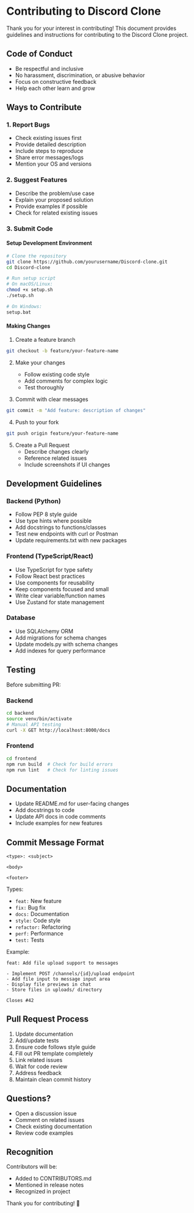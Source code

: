 # Contributing to Discord Clone

Thank you for your interest in contributing! This document provides guidelines and instructions for contributing to the Discord Clone project.

## Code of Conduct

- Be respectful and inclusive
- No harassment, discrimination, or abusive behavior
- Focus on constructive feedback
- Help each other learn and grow

## Ways to Contribute

### 1. Report Bugs
- Check existing issues first
- Provide detailed description
- Include steps to reproduce
- Share error messages/logs
- Mention your OS and versions

### 2. Suggest Features
- Describe the problem/use case
- Explain your proposed solution
- Provide examples if possible
- Check for related existing issues

### 3. Submit Code

#### Setup Development Environment

```bash
# Clone the repository
git clone https://github.com/yourusername/Discord-clone.git
cd Discord-clone

# Run setup script
# On macOS/Linux:
chmod +x setup.sh
./setup.sh

# On Windows:
setup.bat
```

#### Making Changes

1. Create a feature branch
```bash
git checkout -b feature/your-feature-name
```

2. Make your changes
   - Follow existing code style
   - Add comments for complex logic
   - Test thoroughly

3. Commit with clear messages
```bash
git commit -m "Add feature: description of changes"
```

4. Push to your fork
```bash
git push origin feature/your-feature-name
```

5. Create a Pull Request
   - Describe changes clearly
   - Reference related issues
   - Include screenshots if UI changes

## Development Guidelines

### Backend (Python)

- Follow PEP 8 style guide
- Use type hints where possible
- Add docstrings to functions/classes
- Test new endpoints with curl or Postman
- Update requirements.txt with new packages

### Frontend (TypeScript/React)

- Use TypeScript for type safety
- Follow React best practices
- Use components for reusability
- Keep components focused and small
- Write clear variable/function names
- Use Zustand for state management

### Database

- Use SQLAlchemy ORM
- Add migrations for schema changes
- Update models.py with schema changes
- Add indexes for query performance

## Testing

Before submitting PR:

### Backend
```bash
cd backend
source venv/bin/activate
# Manual API testing
curl -X GET http://localhost:8000/docs
```

### Frontend
```bash
cd frontend
npm run build  # Check for build errors
npm run lint   # Check for linting issues
```

## Documentation

- Update README.md for user-facing changes
- Add docstrings to code
- Update API docs in code comments
- Include examples for new features

## Commit Message Format

```
<type>: <subject>

<body>

<footer>
```

Types:
- `feat:` New feature
- `fix:` Bug fix
- `docs:` Documentation
- `style:` Code style
- `refactor:` Refactoring
- `perf:` Performance
- `test:` Tests

Example:
```
feat: Add file upload support to messages

- Implement POST /channels/{id}/upload endpoint
- Add file input to message input area
- Display file previews in chat
- Store files in uploads/ directory

Closes #42
```

## Pull Request Process

1. Update documentation
2. Add/update tests
3. Ensure code follows style guide
4. Fill out PR template completely
5. Link related issues
6. Wait for code review
7. Address feedback
8. Maintain clean commit history

## Questions?

- Open a discussion issue
- Comment on related issues
- Check existing documentation
- Review code examples

## Recognition

Contributors will be:
- Added to CONTRIBUTORS.md
- Mentioned in release notes
- Recognized in project

Thank you for contributing! 🎉
